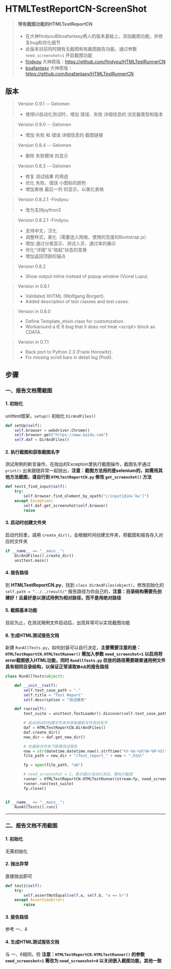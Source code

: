 ﻿# HTMLTestReportCN-ScreenShot

> #### 带有截图功能的HTMLTestReportCN
> * 在大神findyou和boafantasy两人的版本基础上，添加截图功能，并修复bug和优化细节
> * 此版本目前同时拥有无截图和有截图报告功能，通过参数 `need_screenshot=1` 开启截图功能
> * [findyou](https://github.com/findyou) 大神原版：https://github.com/findyou/HTMLTestRunnerCN
> * [boafantasy](https://github.com/boafantasy) 大神原版：https://github.com/boafantasy/HTMLTestRunnerCN

## 版本
>Version 0.9.1 -- Gelomen
>* 使用UI自动化测试时，增加 错误、失败 详细信息的 浏览器类型和版本

>Version 0.9.0 -- Gelomen
>* 增加 失败 和 错误 详细信息的 截图链接

>Version 0.8.4 -- Gelomen
>* 删除 失败模块 的显示

>Version 0.8.3 -- Gelomen
>* 修复 测试结果 的筛选
>* 优化 失败、错误 小图标的颜色
>* 增加表格 最后一列 的显示，以美化表格

>Version 0.8.2.1 -Findyou
>* 改为支持python3

>Version 0.8.2.1 -Findyou
>* 支持中文，汉化
>* 调整样式，美化（需要连入网络，使用的百度的Bootstrap.js）
>* 增加 通过分类显示、测试人员、通过率的展示
>* 优化“详细”与“收起”状态的变换
>* 增加返回顶部的锚点

>Version 0.8.2
>* Show output inline instead of popup window (Viorel Lupu).

>Version in 0.8.1
>* Validated XHTML (Wolfgang Borgert).
>* Added description of test classes and test cases.

>Version in 0.8.0
>* Define Template_mixin class for customization.
>* Workaround a IE 6 bug that it does not treat \<script\> block as CDATA.

>Version in 0.7.1
>* Back port to Python 2.3 (Frank Horowitz).
>* Fix missing scroll bars in detail log (Podi).

## 步骤
### 一、报告文档需截图
#### 1. 初始化
unittest框架，`setup()` 初始化 `DirAndFiles()`
```python
def setUp(self):
    self.browser = webdriver.Chrome()
    self.browser.get("https://www.baidu.com")
    self.daf = DirAndFiles()
```
#### 2. 执行截图和获取截图名字
测试用例的断言操作，在抛出的Exception里执行截图操作，截图名字通过 `print()` 出来跟随异常一起抛出，**注意：截图方法用的是selenium的，如需用其他方法截图，请自行到 `HTMLTestReportCN.py` 修改 `get_screenshot()` 方法**
```python
def test1_find_input(self):
    try:
        self.browser.find_element_by_xpath("//input[@id='kw']")
    except Exception:
        self.daf.get_screenshot(self.browser)
        raise
```
#### 3. 启动时创建文件夹
启动代码里，调用 `create_dir()`，会根据时间创建文件夹，把截图和报告存入对应的文件夹
```python
if __name__ == "__main__":
    DirAndFiles().create_dir()
    unittest.main()
```
#### 4. 报告路径
到 **HTMLTestReportCN.py**，找到 `class DirAndFiles(object)`，修改初始化的 `self.path = "../../result/"` 报告路径为你自己的，**注意：目录结构需要先创建好！且最好是以测试用例为相对路径，而不是用绝对路径**

#### 5. 截图基本功能
目前为止，在测试用例文件启动后，出现异常可以实现截图功能

#### 6. 生成HTML测试报告文档
新建 `RunAllTests.py`，如何封装可以自行决定，**主要需要注意的是：`HTMLTestReportCN.HTMLTestRunner()` 需加入参数 `need_screenshot=1` 以启用将error截图嵌入HTML功能，同时 `RunAllTests.py` 存放的路径需要跟普通用例文件具有相同目录结构，以保证正常读取```第4点```的报告路径**
```python
class RunAllTests(object):

    def __init__(self):
        self.test_case_path = "."
        self.title = "Test Report"
        self.description = "测试报告"

    def run(self):
        test_suite = unittest.TestLoader().discover(self.test_case_path)

        # 启动测试时创建文件夹并获取最新文件夹的名字
        daf = HTMLTestReportCN.DirAndFiles()
        daf.create_dir()
        new_dir = daf.get_new_dir()

        # 在最新文件夹下新建测试报告
        now = str(datetime.datetime.now().strftime("%Y-%m-%d(%H-%M-%S)"))
        file_path = new_dir + "/Test_report_" + now + ".html"

        fp = open(file_path, "wb")

        # need_screenshot = 1，表示是UI自动化测试，需执行截图
        runner = HTMLTestReportCN.HTMLTestRunner(stream=fp, need_screenshot=1, title=self.title, description=self.description, tester=input("请输入你的名字："))
        runner.run(test_suite)
        fp.close()


if __name__ == "__main__":
    RunAllTests().run()
```

-----
### 二、报告文档不用截图
#### 1. 初始化
无需初始化

#### 2. 抛出异常
直接抛出即可
```python
def test1(self):
    try:
        self.assertNotEqual(self.a, self.b, "a == b!")
    except AssertionError:
        raise
```
#### 3. 报告路径
参考 一、4

#### 4. 生成HTML测试报告文档
与 一、6相同，但 **注意：`HTMLTestReportCN.HTMLTestRunner()` 的参数 `need_screenshot=1` 需改为 `need_screenshot=0` 以关闭嵌入截图功能，其他一致**
